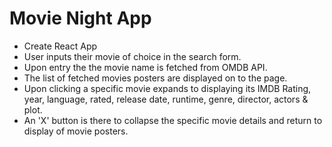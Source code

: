 # Movie Night App
* Create React App
* User inputs their movie of choice in the search form. 
* Upon entry the the movie name is fetched from OMDB API.
* The list of fetched movies posters are displayed on to the page.
* Upon clicking a specific movie expands to displaying its IMDB Rating, year, language, rated, release date, runtime, genre, director, actors & plot.
* An 'X' button is there to collapse the specific movie details and return to display of movie posters. 
